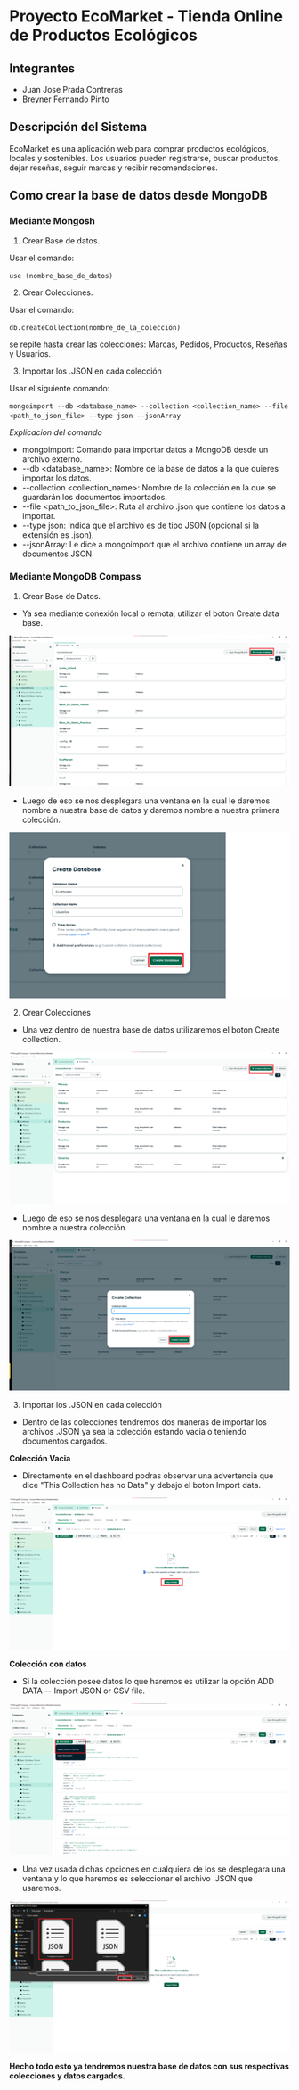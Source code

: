 # Proyecto EcoMarket - Tienda Online de Productos Ecológicos

## Integrantes

- Juan Jose Prada Contreras
- Breyner Fernando Pinto

## Descripción del Sistema

EcoMarket es una aplicación web para comprar productos ecológicos, locales y sostenibles. Los usuarios pueden registrarse, buscar productos, dejar reseñas, seguir marcas y recibir recomendaciones.

## Como crear la base de datos desde MongoDB

### Mediante Mongosh

1. Crear Base de datos.

Usar el comando:

`use (nombre_base_de_datos)`

2. Crear Colecciones.

Usar el comando:

`db.createCollection(nombre_de_la_colección)`

se repite hasta crear las colecciones: Marcas, Pedidos, Productos, Reseñas y Usuarios.

3. Importar los .JSON en cada colección

Usar el siguiente comando:

`mongoimport --db <database_name> --collection <collection_name> --file <path_to_json_file> --type json --jsonArray`

*Explicacion del comando*

- mongoimport: Comando para importar datos a MongoDB desde un archivo externo.
- --db <database_name>: Nombre de la base de datos a la que quieres importar los datos.
- --collection <collection_name>: Nombre de la colección en la que se guardarán los documentos importados.
- --file <path_to_json_file>: Ruta al archivo .json que contiene los datos a importar.
- --type json: Indica que el archivo es de tipo JSON (opcional si la extensión es .json).
- --jsonArray: Le dice a mongoimport que el archivo contiene un array de documentos JSON.

### Mediante MongoDB Compass

1. Crear Base de Datos.

- Ya sea mediante conexión local o remota, utilizar el boton Create data base.

![Paso 1](/Imagenes/Paso_1.png)

- Luego de eso se nos desplegara una ventana en la cual le daremos nombre a nuestra base de datos y daremos nombre a nuestra primera colección.

![Paso 2](/Imagenes/Paso_2.png)

2. Crear Colecciones

- Una vez dentro de nuestra base de datos utilizaremos el boton Create collection.

![Paso 3](/Imagenes/Paso_3.png)

- Luego de eso se nos desplegara una ventana en la cual le daremos nombre a nuestra colección.

![Paso 4](/Imagenes/Paso_4.png)

3. Importar los .JSON en cada colección

- Dentro de las colecciones tendremos dos maneras de importar los archivos .JSON ya sea la colección estando vacia o teniendo documentos cargados.

**Colección Vacia**

- Directamente en el dashboard podras observar una advertencia que dice "This Collection has no Data" y debajo el boton Import data.

![Paso 5.1](/Imagenes/Paso_5.1.png)

**Colección con datos**

- Si la colección posee datos lo que haremos es utilizar la opción ADD DATA -- Import JSON or CSV file.

![Paso 5.2](/Imagenes/Paso_5.2.png)

- Una vez usada dichas opciones en cualquiera de los  se desplegara una ventana y lo que haremos es seleccionar el archivo .JSON que usaremos.

![Paso 6](/Imagenes/Paso_6.png)

**Hecho todo esto ya tendremos nuestra base de datos con sus respectivas colecciones y datos cargados.**

